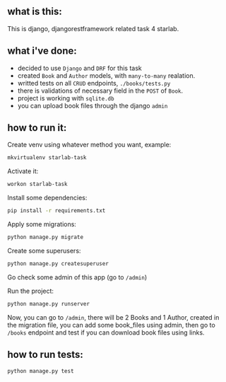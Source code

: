 ## what is this:

This is django, djangorestframework related task 4 starlab.

## what i've done:

- decided to use `Django` and `DRF` for this task
- created `Book` and `Author` models, with `many-to-many` realation.
- writted tests on all `CRUD` endpoints, `./books/tests.py`
- there is validations of necessary field in the `POST` of `Book`.
- project is working with `sqlite.db`
- you can upload book files through the django `admin`

## how to run it:

Create venv using whatever method you want, example:
```bash
mkvirtualenv starlab-task
```

Activate it:
```bash
workon starlab-task
```

Install some dependencies:
```bash
pip install -r requirements.txt
```

Apply some migrations:
```bash
python manage.py migrate
```

Create some superusers:
```bash
python manage.py createsuperuser
```

Go check some admin of this app (go to `/admin`)

Run the project:
```bash
python manage.py runserver
```

Now, you can go to `/admin`, there will be 2 Books and 1 Author, created
in the migration file, you can add some book_files using admin, then go
to `/books` endpoint and test if you can download book files using links.


## how to run tests:

```
python manage.py test
```